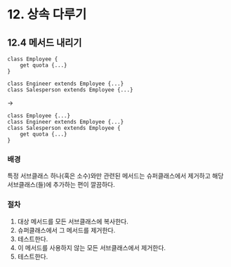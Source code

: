 # 12. 상속 다루기
## 12.4 메서드 내리기

```JS
class Employee {
	get quota {...}
}

class Engineer extends Employee {...}
class Salesperson extends Employee {...}
```
->
```JS
class Employee {...}
class Engineer extends Employee {...}
class Salesperson extends Employee {
	get quota {...}
}
```

### 배경
특정 서브클래스 하나(혹은 소수)와만 관련된 메서드는 슈퍼클래스에서 제거하고 해당 서브클래스(들)에 추가하는 편이 깔끔하다.

### 절차
1. 대상 메서드를 모든 서브클래스에 복사한다.
2. 슈퍼클래스에서 그 메서드를 제거한다.
3. 테스트한다.
4. 이 메서드를 사용하지 않는 모든 서브클래스에서 제거한다.
5. 테스트한다.




















